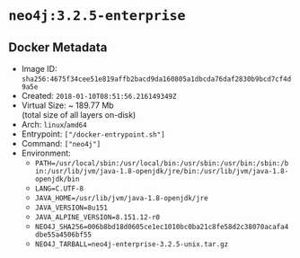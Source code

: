 # `neo4j:3.2.5-enterprise`

## Docker Metadata

- Image ID: `sha256:4675f34cee51e819affb2bacd9da160805a1dbcda76daf2830b9bcd7cf4d9a5e`
- Created: `2018-01-10T08:51:56.216149349Z`
- Virtual Size: ~ 189.77 Mb  
  (total size of all layers on-disk)
- Arch: `linux`/`amd64`
- Entrypoint: `["/docker-entrypoint.sh"]`
- Command: `["neo4j"]`
- Environment:
  - `PATH=/usr/local/sbin:/usr/local/bin:/usr/sbin:/usr/bin:/sbin:/bin:/usr/lib/jvm/java-1.8-openjdk/jre/bin:/usr/lib/jvm/java-1.8-openjdk/bin`
  - `LANG=C.UTF-8`
  - `JAVA_HOME=/usr/lib/jvm/java-1.8-openjdk/jre`
  - `JAVA_VERSION=8u151`
  - `JAVA_ALPINE_VERSION=8.151.12-r0`
  - `NEO4J_SHA256=006b8bd18d0605ce1ec1010bc0ba21c8fe58d2c38070acafa4dbe55a4506bf55`
  - `NEO4J_TARBALL=neo4j-enterprise-3.2.5-unix.tar.gz`
